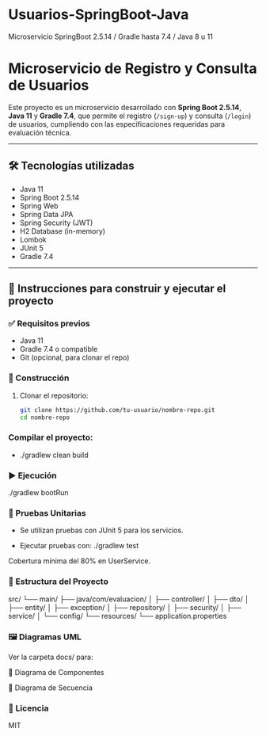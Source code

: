 # Usuarios-SpringBoot-Java
Microservicio SpringBoot 2.5.14 / Gradle hasta 7.4 / Java 8 u 11

# Microservicio de Registro y Consulta de Usuarios

Este proyecto es un microservicio desarrollado con **Spring Boot 2.5.14**, **Java 11** y **Gradle 7.4**, que permite el registro (`/sign-up`) y consulta (`/login`) de usuarios, cumpliendo con las especificaciones requeridas para evaluación técnica.

---

## 🛠 Tecnologías utilizadas

- Java 11
- Spring Boot 2.5.14
- Spring Web
- Spring Data JPA
- Spring Security (JWT)
- H2 Database (in-memory)
- Lombok
- JUnit 5
- Gradle 7.4

---

## 🚀 Instrucciones para construir y ejecutar el proyecto

### ✅ Requisitos previos

- Java 11
- Gradle 7.4 o compatible
- Git (opcional, para clonar el repo)

### 🔧 Construcción

1. Clonar el repositorio:
   ```bash
   git clone https://github.com/tu-usuario/nombre-repo.git
   cd nombre-repo

### Compilar el proyecto:

- ./gradlew clean build

### ▶️ Ejecución

./gradlew bootRun

### 🧪 Pruebas Unitarias
- Se utilizan pruebas con JUnit 5 para los servicios.

- Ejecutar pruebas con:
./gradlew test

Cobertura mínima del 80% en UserService.

### 📂 Estructura del Proyecto

src/
 └── main/
     ├── java/com/evaluacion/
     │   ├── controller/
     │   ├── dto/
     │   ├── entity/
     │   ├── exception/
     │   ├── repository/
     │   ├── security/
     │   ├── service/
     │   └── config/
     └── resources/
         └── application.properties

### 🖼 Diagramas UML
Ver la carpeta docs/ para:

📌 Diagrama de Componentes

📌 Diagrama de Secuencia

### 📘 Licencia
MIT
